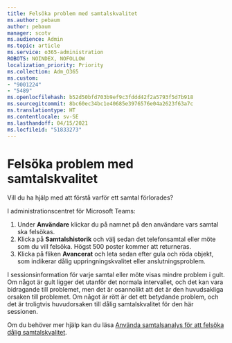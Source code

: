 ```yaml
---
title: Felsöka problem med samtalskvalitet
ms.author: pebaum
author: pebaum
manager: scotv
ms.audience: Admin
ms.topic: article
ms.service: o365-administration
ROBOTS: NOINDEX, NOFOLLOW
localization_priority: Priority
ms.collection: Adm_O365
ms.custom:
- "9001224"
- "5489"
ms.openlocfilehash: b52d50bfd703b9ef9c3fddd42f2a5793f5d7b918
ms.sourcegitcommit: 8bc60ec34bc1e40685e3976576e04a2623f63a7c
ms.translationtype: HT
ms.contentlocale: sv-SE
ms.lasthandoff: 04/15/2021
ms.locfileid: "51833273"
---
```

# <a name="troubleshoot-call-quality-problems"></a>Felsöka problem med samtalskvalitet

Vill du ha hjälp med att förstå varför ett samtal förlorades?

I administrationscentret för Microsoft Teams:

1. Under **Användare** klickar du på namnet på den användare vars samtal ska felsökas.
2. Klicka på **Samtalshistorik** och välj sedan det telefonsamtal eller möte som du vill felsöka. Högst 500 poster kommer att returneras.
3. Klicka på fliken **Avancerat** och leta sedan efter gula och röda objekt, som indikerar dålig uppringningskvalitet eller anslutningsproblem.

I sessionsinformation för varje samtal eller möte visas mindre problem i gult. Om något är gult ligger det utanför det normala intervallet, och det kan vara bidragande till problemet, men det är osannolikt att det är den huvudsakliga orsaken till problemet. Om något är rött är det ett betydande problem, och det är troligtvis huvudorsaken till dålig samtalskvalitet för den här sessionen.

Om du behöver mer hjälp kan du läsa [Använda samtalsanalys för att felsöka dålig samtalskvalitet](https://docs.microsoft.com/microsoftteams/use-call-analytics-to-troubleshoot-poor-call-quality#troubleshoot-call-quality-problems-using-call-analytics).
